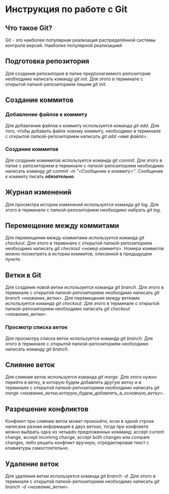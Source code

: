 # Инструкция по работе с Git

## Что такое Git?
Git - это наиболее популярная реализация распределённой системы контроля версий. Наиболее популярной реализацией

## Подготовка репозитория
Для создания репозитория в папке предполагаемого репозитория необходимо написать команду *git init*. Для этого в терминале с открытой папкой-репозиторием пишем *git init*.

## Создание коммитов

### Добавление файлов к коммиту
Для добавления файлов к коммиту используется команда *git add*. Для того, чтобы добавить файлк новому коммиту, необходимо в терминале с открытой папкой-репозиторием написать *git add <имя файла>*.

### Создание коммитов
Для создания комимитов используется команда git commit. Для этого в папке с репозиторием в терминале с папкой-репозиторием необходимо написать команду *git commit -m "<Сообщение к коммиту>"*. Сообщение к коммиту писать ***обязательно***.

## Журнал изменений
Для просмотра истории изменений используется команда *git log*. Для этого в терминале с папкой-репозиторием необходимо набрать *git log*.

## Перемещение между коммитами
Для перемещения между коммитами используется команда *git checkout*. Для этого в терминале с открытой папкой-репозиторием необходимо написать *git checkout <номер коммита>*. Номера коммитов можно посмотреть в истории коммитов, описанной в предыдущем пункте.

## Ветки в Git
Для создания новой ветки используется команда *git branch*. Для этого в терминале с открытой папкой-репозиторием необходимо написать *git branch <название_ветки>*. Для перемещения между ветками используется команда *git checkout*. Для этого в терминале с открытой папкой-репозиторием необходимо написать *git checkout <название_ветки>*.

### Просмотр списка веток
Для просмотра списка веток используется команда *git branch*. Для этого в терминале с открытой папкой-репозиторием необходимо написать команду *git branch*.

## Слияние веток 
Для слияния веток используется команда *git merge*. Для этого нужно перейти в ветку, в которую будем добавлять другую ветку и в терминале с открытой папкой-репозиторием необходимо написать *git merge <название_ветки,которую_будем_добавлять_в_основную_ветку>*.

## Разрешение конфликтов
Конфликт при слиянии веток может произойти, если в одной строке написана разная информация в двух ветках, тогда при конфликте можно выбрать одну из четырёх предложенных комманд: accept current change, accept incoming change, accept both changes или compare changes, либо решить конфликт вручную, отредактировав текст с клавиатуры самостоятельно.

## Удаление веток
Для удаления ветки используется команда *git branch -d*. Для этого в терминале с открытой папкой-репозиторием необходимо написать *git branch -d <название_ветки>*.

